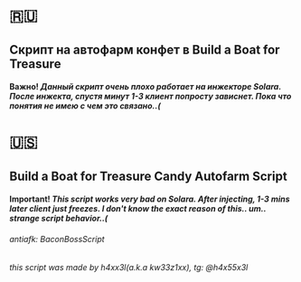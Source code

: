 # 🇷🇺

## Скрипт на автофарм конфет в Build a Boat for Treasure

#### **Важно!** _Данный скрипт очень плохо работает на инжекторе **Solara**. После инжекта, спустя минут 1-3 клиент попросту зависнет. Пока что понятия не имею с чем это связано..(_


# 🇺🇸

## Build a Boat for Treasure Candy Autofarm Script

#### **Important!** _This script works very bad on **Solara**. After injecting, 1-3 mins later client just freezes. I don't know the exact reason of this.. um.. strange script behavior..(_

###### _antiafk: BaconBossScript_

###### _this script was made by h4xx3l(a.k.a kw33z1xx), tg: @h4x55x3l_
